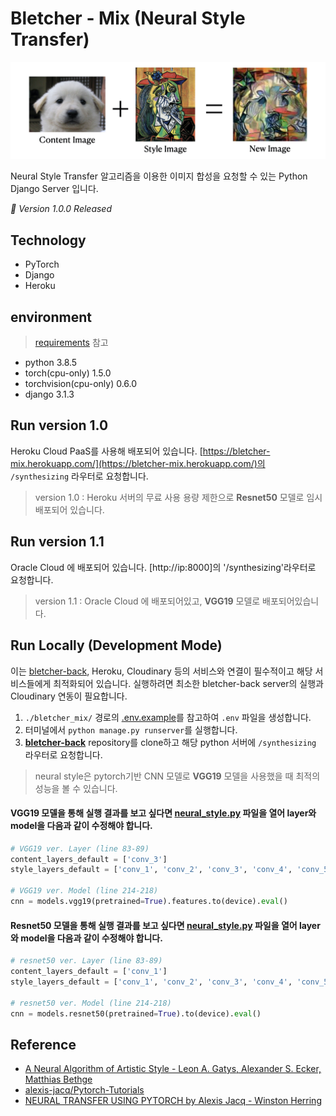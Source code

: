# Bletcher - Mix (Neural Style Transfer)

![image](./README_image/nst_example.jpeg)

Neural Style Transfer 알고리즘을 이용한 이미지 합성을 요청할 수 있는 Python Django Server 입니다.

_🚀 Version 1.0.0 Released_

## Technology

- PyTorch
- Django
- Heroku

## environment

> [requirements](./requirements.txt) 참고

- python 3.8.5
- torch(cpu-only) 1.5.0
- torchvision(cpu-only) 0.6.0
- django 3.1.3

## Run version 1.0

Heroku Cloud PaaS를 사용해 배포되어 있습니다. [https://bletcher-mix.herokuapp.com/](https://bletcher-mix.herokuapp.com/)의 `/synthesizing` 라우터로 요청합니다.

> version 1.0 : Heroku 서버의 무료 사용 용량 제한으로 **Resnet50** 모델로 임시 배포되어 있습니다.

## Run version 1.1

Oracle Cloud 에 배포되어 있습니다. [http://ip:8000]의 '/synthesizing'라우터로 요청합니다.

> version 1.1 : Oracle Cloud 에 배포되어있고, **VGG19** 모델로 배포되어있습니다.

## Run Locally (Development Mode)

이는 [bletcher-back](https://github.com/Bletcher-Project/bletcher-back), Heroku, Cloudinary 등의 서비스와 연결이 필수적이고 해당 서비스들에게 최적화되어 있습니다. 실행하려면 최소한 bletcher-back server의 실행과 Cloudinary 연동이 필요합니다.

1. `./bletcher_mix/` 경로의 [.env.example](./bletcher_mix/.env.example)를 참고하여 `.env` 파일을 생성합니다.
2. 터미널에서 `python manage.py runserver`를 실행합니다.
3. [**bletcher-back**](https://github.com/Bletcher-Project/bletcher-back) repository를 clone하고 해당 python 서버에 `/synthesizing` 라우터로 요청합니다.

> neural style은 pytorch기반 CNN 모델로 **VGG19** 모델을 사용했을 때 최적의 성능을 볼 수 있습니다.

#### VGG19 모델을 통해 실행 결과를 보고 싶다면 [neural_style.py](./api/neural_style.py) 파일을 열어 layer와 model을 다음과 같이 수정해야 합니다.
```python
# VGG19 ver. Layer (line 83-89)
content_layers_default = ['conv_3']
style_layers_default = ['conv_1', 'conv_2', 'conv_3', 'conv_4', 'conv_5']

# VGG19 ver. Model (line 214-218)
cnn = models.vgg19(pretrained=True).features.to(device).eval()
```


#### Resnet50 모델을 통해 실행 결과를 보고 싶다면 [neural_style.py](./api/neural_style.py) 파일을 열어 layer와 model을 다음과 같이 수정해야 합니다.

```python
# resnet50 ver. Layer (line 83-89)
content_layers_default = ['conv_1']
style_layers_default = ['conv_1', 'conv_2', 'conv_3', 'conv_4', 'conv_5']

# resnet50 ver. Model (line 214-218)
cnn = models.resnet50(pretrained=True).to(device).eval()
```

## Reference

- [A Neural Algorithm of Artistic Style - Leon A. Gatys, Alexander S. Ecker, Matthias Bethge](https://arxiv.org/abs/1508.06576)
- [alexis-jacq/Pytorch-Tutorials](https://github.com/alexis-jacq/Pytorch-Tutorials)
- [NEURAL TRANSFER USING PYTORCH by Alexis Jacq - Winston Herring](https://pytorch.org/tutorials/advanced/neural_style_tutorial.html)
